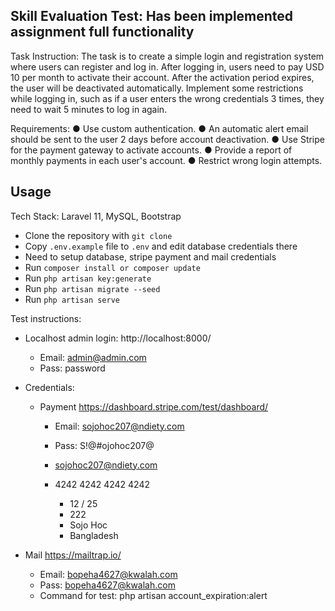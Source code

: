 ## Skill Evaluation Test: Has been implemented assignment full functionality
Task Instruction:
The task is to create a simple login and registration system where users can register and log in.
After logging in, users need to pay USD 10 per month to activate their account. After the
activation period expires, the user will be deactivated automatically. Implement some
restrictions while logging in, such as if a user enters the wrong credentials 3 times, they need to
wait 5 minutes to log in again.

Requirements:
● Use custom authentication.
● An automatic alert email should be sent to the user 2 days before account deactivation.
● Use Stripe for the payment gateway to activate accounts.
● Provide a report of monthly payments in each user's account.
● Restrict wrong login attempts.

## Usage
Tech Stack: Laravel 11, MySQL, Bootstrap

- Clone the repository with `git clone`
- Copy `.env.example` file to `.env` and edit database credentials there
- Need to setup database, stripe payment and mail credentials
- Run `composer install or composer update`
- Run `php artisan key:generate`
- Run `php artisan migrate --seed`
- Run `php artisan serve`

Test instructions:
- Localhost admin login: http://localhost:8000/
  - Email: admin@admin.com
  - Pass: password
  
- Credentials:
  - Payment https://dashboard.stripe.com/test/dashboard/
    - Email: sojohoc207@ndiety.com
  	- Pass: S!@#ojohoc207@

  	- sojohoc207@ndiety.com
    - 4242 4242 4242 4242
	  - 12 / 25
	  - 222
	  - Sojo Hoc
	  - Bangladesh

- Mail https://mailtrap.io/
	- Email: bopeha4627@kwalah.com
	- Pass: bopeha4627@kwalah.com
  - Command for test: php artisan account_expiration:alert